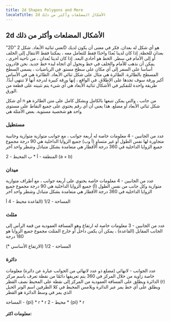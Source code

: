 ```yaml
---
title: 2d Shapes Polygons and More
localeTitle: 2d الأشكال المضلعات وأكثر من ذلك
---
```

## 2d الأشكال المضلعات وأكثر من ذلك

"2D" تعني ثنائية الأبعاد. شكل 2D هو أي شكل له بعدان. فكر في معنى أن يكون لديك بعدان للحظة. إذا كان لدينا بُعدًا واحدًا فقط للتعامل معه ، يمكننا فقط الانتقال إلى الخلف أو إلى الأمام في سطر. الخط هو أحادي البعد. إذا كان لدينا بُعدان ، من ناحية أخرى ، يمكن أن نذهب للأمام والخلف في خط ونحول أي اتجاه لبدء خط جديد. نحن قادرون أساسا على السفر إلى أي مكان على سطح مستو. في الرياضيات ، يسمى السطح المسطح بالطائرة. الطائرة هي مثال على شكل ثنائي الأبعاد. الطائرة هي في الأساس أكبر ورقة سوف تجدها على الإطلاق. في الواقع ، إنها ورقة كبيرة لدرجة أنها لا تنتهي أبدًا. طريقة واحدة للتفكير في الأشكال ثنائية الأبعاد هي أي شيء يتم تثبيته على قطعة من الورق.

أي شكل n من جانب ، والتي يمكن تتبعها بالكامل وبشكل كامل على متن الطائرة هو شكل ثنائي الأبعاد أو مضلع. هذا يعني أن أي رقم يحتوي على جميع النقاط على مستوى واحد هو شخصية مستوية. بعض الأمثلة هي

### مستطيل

عدد من الجانبين - 4 معلومات خاصة له أربعة جوانب ، مع جوانب متوازية متوازية وجانبية متجاورة لها نفس الطول أو غير متساوٍ (أ وب) جميع الزوايا الداخلية هي 90 درجة مجموع جميع الزوايا الداخلية في 360 درجة الأقطار هي متعامدة بشكل متبادل وشطر واحد آخر

المنطقة - أ \* ب المحيط - 2 (a + b)

### ميدان

عدد من الجانبين - 4 معلومات خاصة يحتوي على أربعة جوانب ، مع أطراف متوازية متوازية وكل جانب من نفس الطول (أ) جميع الزوايا الداخلية هي 90 درجة مجموع جميع الزوايا الداخلية في 360 درجة الأقطار هي متعامدة بشكل متبادل وشطر واحد آخر

المساحة - 1/2 (القاعدة محيط - 4 أ

### مثلث

عدد من الجانبين - 3 معلومات خاصة له ارتفاع وهو المسافة العمودية من قمة الرأس إلى الجانب المقابل (القاعدة) ، يمكن أن يكمن داخل أو خارج المثلث مجموع جميع الزوايا هو 180 درجة

المساحة - 1/2 (الارتفاع الأساسي \*)

### دائرة

عدد الجوانب - لانهائي (مضلع ذو عدد لانهائي من الجوانب عبارة عن دائرة) معلومات خاصة زاوية من خلال المركز في 360 يتم تعريفها دائمًا من نقطة تعرف باسم مركز الدائرة ويطلق على المسافة العمودية من المركز إلى نقطة على المحيط نصف القطر (r) ويطلق على أي خط يمر عبر الدائرة ويلامس المحيط في كلا الطرفين اسم الوتر الحبل الذي يمر في وسط الدائرة هو القطر

المساحة - {pi} \* r \* r محيط - 2 \* {pi} \* r

#### معلومات اكثر: